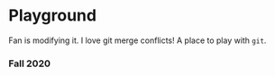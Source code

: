 # Playground
Fan is modifying it.
I love git merge conflicts!
A place to play with `git`.

### Fall 2020
